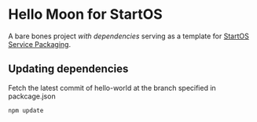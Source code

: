 # Hello Moon for StartOS

A bare bones project _with dependencies_ serving as a template for [StartOS Service Packaging](https://docs.start9.com/packaging-guide).

## Updating dependencies

Fetch the latest commit of hello-world at the branch specified in packcage.json

`npm update`
